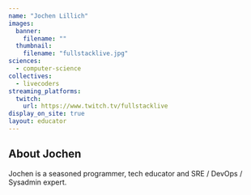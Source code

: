 ```yaml
---
name: "Jochen Lillich"
images:
  banner:
    filename: ""
  thumbnail:
    filename: "fullstacklive.jpg"
sciences:
  - computer-science
collectives:
  - livecoders
streaming_platforms:
  twitch:
    url: https://www.twitch.tv/fullstacklive
display_on_site: true
layout: educator
---
```

## About Jochen

Jochen is a seasoned programmer, tech educator and SRE / DevOps / Sysadmin expert.
